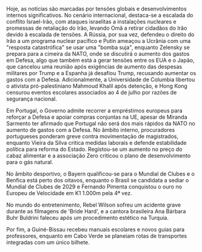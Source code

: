 Hoje, as notícias são marcadas por tensões globais e desenvolvimentos internos significativos. No cenário internacional, destaca-se a escalada do conflito Israel-Irão, com ataques israelitas a instalações nucleares e promessas de retaliação do Irão, levando Omã a retirar cidadãos do Irão devido à escalada de tensões. A Rússia, por sua vez, defendeu o direito do Irão a um programa nuclear pacífico e Putin ameaçou a Ucrânia com uma "resposta catastrófica" se usar uma "bomba suja", enquanto Zelensky se prepara para a cimeira da NATO, onde se discutirá o aumento dos gastos em Defesa, algo que também está a gerar tensões entre os EUA e o Japão, que cancelou uma reunião após exigências de aumento das despesas militares por Trump e a Espanha já desafiou Trump, recusando aumentar os gastos com a Defesa. Adicionalmente, a Universidade de Columbia libertou o ativista pró-palestiniano Mahmoud Khalil após detenção, e Hong Kong censurou eventos escolares associados ao 4 de julho por razões de segurança nacional.

Em Portugal, o Governo admite recorrer a empréstimos europeus para reforçar a Defesa e apoiar compras conjuntas na UE, apesar de Miranda Sarmento ter afirmado que Portugal não será dos mais rápidos da NATO no aumento de gastos com a Defesa. No âmbito interno, procuradores portugueses ponderam greve contra movimentação de magistrados, enquanto Vieira da Silva critica medidas laborais e defende estabilidade política para reforma do Estado. Registou-se um aumento no preço do cabaz alimentar e a associação Zero criticou o plano de desenvolvimento para o gás natural.

No âmbito desportivo, o Bayern qualificou-se para o Mundial de Clubes e o Benfica está perto dos oitavos, enquanto o Brasil se candidata a sediar o Mundial de Clubes de 2029 e Fernando Pimenta conquistou o ouro no Europeu de Velocidade em K1 1.000m pela 4ª vez.

No mundo do entretenimento, Rebel Wilson sofreu um acidente grave durante as filmagens de 'Bride Hard', e a cantora brasileira Ana Bárbara Buhr Buldrini faleceu após um procedimento estético na Turquia.

Por fim, a Guiné-Bissau recebeu manuais escolares e novos guias para professores, enquanto em Cabo Verde se planeiam rotas de transportes integradas com um único bilhete.
